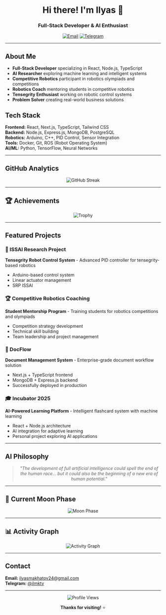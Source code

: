 <div align="center">

# Hi there! I'm Ilyas 👋

### Full-Stack Developer & AI Enthusiast

[![Email](https://img.shields.io/badge/Email-D14836?style=flat&logo=gmail&logoColor=white)](mailto:ilyasmakhatov24@gmail.com)
[![Telegram](https://img.shields.io/badge/Telegram-2CA5E0?style=flat&logo=telegram&logoColor=white)](https://t.me/ilmktv)

</div>

---

## About Me

- **Full-Stack Developer** specializing in React, Node.js, TypeScript
- **AI Researcher** exploring machine learning and intelligent systems
- **Competitive Robotics** participant in robotics olympiads and competitions
- **Robotics Coach** mentoring students in competitive robotics
- **Tensegrity Enthusiast** working on robotic control systems
- **Problem Solver** creating real-world business solutions

## Tech Stack

**Frontend:** React, Next.js, TypeScript, Tailwind CSS  
**Backend:** Node.js, Express.js, MongoDB, PostgreSQL  
**Robotics:** Arduino, C++, PID Control, Sensor Integration  
**Tools:** Docker, Git, ROS (Robot Operating System)  
**AI/ML:** Python, TensorFlow, Neural Networks

---

## GitHub Analytics

<div align="center">

![GitHub Streak](https://github-readme-streak-stats.herokuapp.com/?user=ilyasidk&theme=minimal&hide_border=true)

</div>

---

## 🏆 Achievements

<div align="center">

![Trophy](https://github-profile-trophy.vercel.app/?username=ilyasidk&theme=minimal&no-frame=true&column=7)

</div>

---

## Featured Projects

### 🤖 ISSAI Research Project
**Tensegrity Robot Control System** - Advanced PID controller for tensegrity-based robotics
- Arduino-based control system
- Linear actuator management
- SRP ISSAI

### 🏆 Competitive Robotics Coaching
**Student Mentorship Program** - Training students for robotics competitions and olympiads
- Competition strategy development
- Technical skill building
- Team leadership and project management

### 📄 DocFlow
**Document Management System** - Enterprise-grade document workflow solution
- Next.js + TypeScript frontend
- MongoDB + Express.js backend
- Successfully deployed in production

### 🎓 Incubator 2025
**AI-Powered Learning Platform** - Intelligent flashcard system with machine learning
- React + Node.js architecture
- AI integration for adaptive learning
- Personal project exploring AI applications

---

## AI Philosophy

<div align="center">

> *"The development of full artificial intelligence could spell the end of the human race... but it could also be the beginning of a new era of human potential."*

</div>

---

## 🌙 Current Moon Phase

<div align="center">

![Moon Phase](https://github.com/ilyasidk/ilyasidk/blob/main/moon.svg)

</div>

---

## 📊 Activity Graph

<div align="center">

![Activity Graph](https://github-readme-activity-graph.vercel.app/graph?username=ilyasidk&theme=minimal&hide_border=true&custom_title=GitHub%20Activity%20Graph)

</div>

---

## Contact

**Email:** [ilyasmakhatov24@gmail.com](mailto:ilyasmakhatov24@gmail.com)  
**Telegram:** [@ilmktv](https://t.me/ilmktv)

---

<div align="center">

![Profile Views](https://komarev.com/ghpvc/?username=ilyasidk&style=flat&color=gray)

**Thanks for visiting!** ⭐

</div>